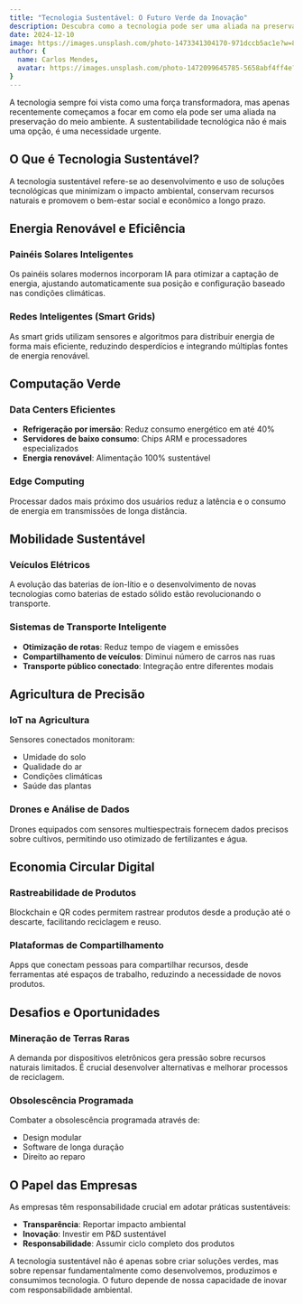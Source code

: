 ```yaml
---
title: "Tecnologia Sustentável: O Futuro Verde da Inovação"
description: Descubra como a tecnologia pode ser uma aliada na preservação do meio ambiente e construção de um futuro mais sustentável.
date: 2024-12-10
image: https://images.unsplash.com/photo-1473341304170-971dccb5ac1e?w=800&h=400&fit=crop
author: {
  name: Carlos Mendes,
  avatar: https://images.unsplash.com/photo-1472099645785-5658abf4ff4e?w=150&h=150&fit=crop&crop=face
}
---
```


A tecnologia sempre foi vista como uma força transformadora, mas apenas recentemente começamos a focar em como ela pode ser uma aliada na preservação do meio ambiente. A sustentabilidade tecnológica não é mais uma opção, é uma necessidade urgente.

## O Que é Tecnologia Sustentável?

A tecnologia sustentável refere-se ao desenvolvimento e uso de soluções tecnológicas que minimizam o impacto ambiental, conservam recursos naturais e promovem o bem-estar social e econômico a longo prazo.

## Energia Renovável e Eficiência

### Painéis Solares Inteligentes
Os painéis solares modernos incorporam IA para otimizar a captação de energia, ajustando automaticamente sua posição e configuração baseado nas condições climáticas.

### Redes Inteligentes (Smart Grids)
As smart grids utilizam sensores e algoritmos para distribuir energia de forma mais eficiente, reduzindo desperdícios e integrando múltiplas fontes de energia renovável.

## Computação Verde

### Data Centers Eficientes
- **Refrigeração por imersão**: Reduz consumo energético em até 40%
- **Servidores de baixo consumo**: Chips ARM e processadores especializados
- **Energia renovável**: Alimentação 100% sustentável

### Edge Computing
Processar dados mais próximo dos usuários reduz a latência e o consumo de energia em transmissões de longa distância.

## Mobilidade Sustentável

### Veículos Elétricos
A evolução das baterias de íon-lítio e o desenvolvimento de novas tecnologias como baterias de estado sólido estão revolucionando o transporte.

### Sistemas de Transporte Inteligente
- **Otimização de rotas**: Reduz tempo de viagem e emissões
- **Compartilhamento de veículos**: Diminui número de carros nas ruas
- **Transporte público conectado**: Integração entre diferentes modais

## Agricultura de Precisão

### IoT na Agricultura
Sensores conectados monitoram:
- Umidade do solo
- Qualidade do ar
- Condições climáticas
- Saúde das plantas

### Drones e Análise de Dados
Drones equipados com sensores multiespectrais fornecem dados precisos sobre cultivos, permitindo uso otimizado de fertilizantes e água.

## Economia Circular Digital

### Rastreabilidade de Produtos
Blockchain e QR codes permitem rastrear produtos desde a produção até o descarte, facilitando reciclagem e reuso.

### Plataformas de Compartilhamento
Apps que conectam pessoas para compartilhar recursos, desde ferramentas até espaços de trabalho, reduzindo a necessidade de novos produtos.

## Desafios e Oportunidades

### Mineração de Terras Raras
A demanda por dispositivos eletrônicos gera pressão sobre recursos naturais limitados. É crucial desenvolver alternativas e melhorar processos de reciclagem.

### Obsolescência Programada
Combater a obsolescência programada através de:
- Design modular
- Software de longa duração
- Direito ao reparo

## O Papel das Empresas

As empresas têm responsabilidade crucial em adotar práticas sustentáveis:
- **Transparência**: Reportar impacto ambiental
- **Inovação**: Investir em P&D sustentável
- **Responsabilidade**: Assumir ciclo completo dos produtos

A tecnologia sustentável não é apenas sobre criar soluções verdes, mas sobre repensar fundamentalmente como desenvolvemos, produzimos e consumimos tecnologia. O futuro depende de nossa capacidade de inovar com responsabilidade ambiental.
